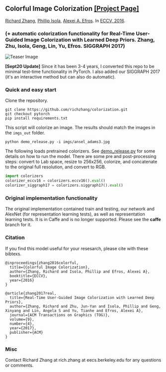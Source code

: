 <!--<h3><b>Colorful Image Colorization</b></h3>-->
## <b>Colorful Image Colorization</b> [[Project Page]](http://richzhang.github.io/colorization/) <br>
[Richard Zhang](https://richzhang.github.io/), [Phillip Isola](http://web.mit.edu/phillipi/), [Alexei A. Efros](http://www.eecs.berkeley.edu/~efros/). In [ECCV, 2016](http://arxiv.org/pdf/1603.08511.pdf).

### (+ automatic colorization functionality for Real-Time User-Guided Image Colorization with Learned Deep Priors. Zhang, Zhu, Isola, Geng, Lin, Yu, Efros. SIGGRAPH 2017)

![Teaser Image](http://richzhang.github.io/colorization/resources/images/teaser4.jpg)

**[Sept20 Update]** Since it has been 3-4 years, I converted this repo to be minimal test-time functionality in PyTorch. I also added our SIGGRAPH 2017 (it's an interactive method but can also do automatic).

### Quick and easy start

Clone the repository.

```
git clone https://github.com/richzhang/colorization.git
git checkout pytorch
pip install requirements.txt
```

This script will colorize an image. The results should match the images in the `imgs_out` folder.

```
python demo_release.py -i imgs/ansel_adams3.jpg
```

The following loads pretrained colorizers. See [demo_release.py](demo_release.py) for some details on how to run the model. There are some pre and post-processing steps: convert to Lab space, resize to 256x256, colorize, and concatenate to the original full resolution, and convert to RGB.

```python
import colorizers
colorizer_eccv16 = colorizers.eccv16().eval()
colorizer_siggraph17 = colorizers.siggraph17().eval()
```

### Original implementation functionality

The original implementation contained train and testing, our network and AlexNet (for representation learning tests), as well as representation learning tests. It is in Caffe and is no longer supported. Please see the **caffe** branch for it.

### Citation ###

If you find this model useful for your resesarch, please cite with these bibtexs.

```
@inproceedings{zhang2016colorful,
  title={Colorful Image Colorization},
  author={Zhang, Richard and Isola, Phillip and Efros, Alexei A},
  booktitle={ECCV},
  year={2016}
}

@article{zhang2017real,
  title={Real-Time User-Guided Image Colorization with Learned Deep Priors},
  author={Zhang, Richard and Zhu, Jun-Yan and Isola, Phillip and Geng, Xinyang and Lin, Angela S and Yu, Tianhe and Efros, Alexei A},
  journal={ACM Transactions on Graphics (TOG)},
  volume={9},
  number={4},
  year={2017},
  publisher={ACM}
}
```

### Misc ###
Contact Richard Zhang at rich.zhang at eecs.berkeley.edu for any questions or comments.
